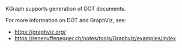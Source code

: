 KGraph supports generation of DOT documents.

For more information on DOT and GraphViz, see:
* https://graphviz.org/
* https://renenyffenegger.ch/notes/tools/Graphviz/examples/index